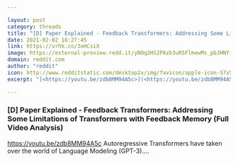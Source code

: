```yaml
---

layout: post
category: threads
title: "[D] Paper Explained - Feedback Transformers: Addressing Some Limitations of Transformers with Feedback Memory (Full Video Analysis)"
date: 2021-02-02 16:27:45
link: https://vrhk.co/3oHCsiX
image: https://external-preview.redd.it/yNOq2HS2PAzb3uR5FlmewMs_pbJHNYim1bSgdX1hgWc.jpg?width=480&height=251.308900524&auto=webp&crop=480:251.308900524,smart&s=c6dc48b45abb25752131c389c3841535022f0e7a
domain: reddit.com
author: "reddit"
icon: http://www.redditstatic.com/desktop2x/img/favicon/apple-icon-57x57.png
excerpt: "[<https://youtu.be/zdb8MM94A5c>](<https://youtu.be/zdb8MM94A5c>) Autoregressive Transformers have taken over the world of Language Modeling (GPT-3)...."

---
```


### [D] Paper Explained - Feedback Transformers: Addressing Some Limitations of Transformers with Feedback Memory (Full Video Analysis)

[<https://youtu.be/zdb8MM94A5c>](<https://youtu.be/zdb8MM94A5c>) Autoregressive Transformers have taken over the world of Language Modeling (GPT-3)....